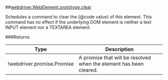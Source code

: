 ##[webdriver.WebElement.prototype.clear](https://code.google.com/p/selenium/source/browse/javascript/webdriver/webdriver.js#1909)

Schedules a command to clear the {@code value} of this element. This command
has no effect if the underlying DOM element is neither a text INPUT element
nor a TEXTAREA element.






###Returns

Type | Description
--- | ---
!webdriver.promise.Promise | A promise that will be resolved when the element has been cleared.

